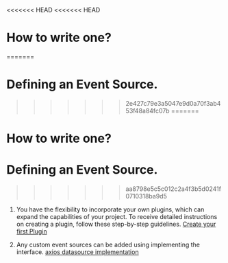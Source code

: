 <<<<<<< HEAD
<<<<<<< HEAD
# How to write one?
=======
# Defining an Event Source.
>>>>>>> 2e427c79e3a5047e9d0a70f3ab453f48a84fc07b
=======
# How to write one?
# Defining an Event Source.
>>>>>>> aa8798e5c5c012c2a4f3b5d0241f0710318ba9d5
1. You have the flexibility to incorporate your own plugins, which can expand the capabilities of your project. To receive detailed instructions on creating a plugin, follow these step-by-step guidelines.
[Create your first Plugin](https://github.com/godspeedsystems/gs-plugins/blob/main/README.md)


2. Any custom event sources can be added using implementing the interface. [axios datasource implementation](https://github.com/godspeedsystems/gs-plugins/blob/main/plugins/axios-as-datasource/src/index.ts)